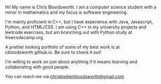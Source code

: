 Hi! My name is Chris Bloodsworth. I am a computer science student with a minor in mathematics and my focus is software engineering.

I'm mainly proficient in C++, but I have experience with Java, Javascript, Python, and HTML/CSS. I am using C++ in my university projects and leetcode exercises, but am branching out with Python study at freecodecamp.org.

A prettier looking portfolio of some of my best work is at cbloodsworth.github.io. Be sure to check it out!

I'm willing to work on just about anything if it means learning and collaborating with good people.

You can reach me via christopherbloodsworth@gmail.com

<!---
cbloodsworth/cbloodsworth is a ✨ special ✨ repository because its `README.md` (this file) appears on your GitHub profile.
You can click the Preview link to take a look at your changes.
--->
